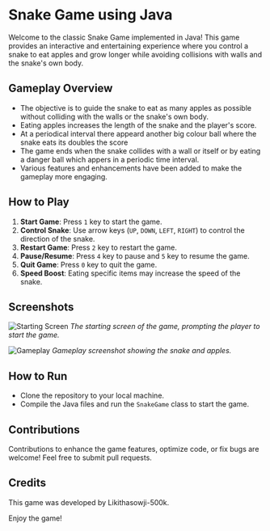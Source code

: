 # Snake Game using Java

Welcome to the classic Snake Game implemented in Java! This game provides an interactive and entertaining experience where you control a snake to eat apples and grow longer while avoiding collisions with walls and the snake's own body.

## Gameplay Overview
- The objective is to guide the snake to eat as many apples as possible without colliding with the walls or the snake's own body.
- Eating apples increases the length of the snake and the player's score.
- At a periodical interval there appeard another big colour ball where the snake eats its doubles the score
- The game ends when the snake collides with a wall or itself or by eating a danger ball which appers in a periodic time interval.
- Various features and enhancements have been added to make the gameplay more engaging.

## How to Play
1. **Start Game**: Press `1` key to start the game.
2. **Control Snake**: Use arrow keys (`UP`, `DOWN`, `LEFT`, `RIGHT`) to control the direction of the snake.
3. **Restart Game**: Press `2` key to restart the game.
4. **Pause/Resume**: Press `4` key to pause and `5` key to resume the game.
5. **Quit Game**: Press `0` key to quit the game.
6. **Speed Boost**: Eating specific items may increase the speed of the snake.

## Screenshots

![Starting Screen](https://github.com/Likithasowji-500k/Snake-game-using-java/raw/b1aef1ec84205533a09508a44c0f2c82afa60027/output_images/syatrting%20game.jpeg)
*The starting screen of the game, prompting the player to start the game.*

![Gameplay](https://github.com/Likithasowji-500k/Snake-game-using-java/raw/b1aef1ec84205533a09508a44c0f2c82afa60027/output_images/game%20and%20snake.jpeg)
*Gameplay screenshot showing the snake and apples.*




## How to Run
- Clone the repository to your local machine.
- Compile the Java files and run the `SnakeGame` class to start the game.

## Contributions
Contributions to enhance the game features, optimize code, or fix bugs are welcome! Feel free to submit pull requests.

## Credits
This game was developed by Likithasowji-500k.


Enjoy the game!


